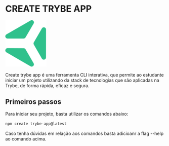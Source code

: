 <p align="center">
  <h1>CREATE TRYBE APP</h1>
  <picture>
    <img src="./templates/base/public/trybe.svg" width="130" alt="trybe logo">
  </picture>
</p>

Create trybe app é uma ferramenta CLI interativa, que permite ao estudante iniciar um projeto
utilizando da stack de tecnologias que são aplicadas na Trybe, de forma rápida, eficaz e segura.

## Primeiros passos
Para iniciar seu projeto, basta utilizar os comandos abaixo:

```bash
npm create trybe-app@latest
```

Caso tenha dúvidas em relação aos comandos basta adicioanr a flag --help ao comando acima.
